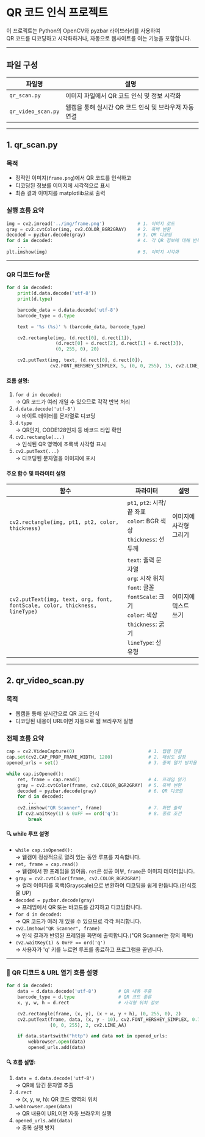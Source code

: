 
# QR 코드 인식 프로젝트

이 프로젝트는 Python의 OpenCV와 pyzbar 라이브러리를 사용하여  
QR 코드를 디코딩하고 시각화하거나, 자동으로 웹사이트를 여는 기능을 포함합니다.

---

## 파일 구성

| 파일명 | 설명 |
|--------|------|
| `qr_scan.py` | 이미지 파일에서 QR 코드 인식 및 정보 시각화 |
| `qr_video_scan.py` | 웹캠을 통해 실시간 QR 코드 인식 및 브라우저 자동 연결 |

---

## 1. qr_scan.py

### 목적
- 정적인 이미지(`frame.png`)에서 QR 코드를 인식하고
- 디코딩된 정보를 이미지에 시각적으로 표시
- 최종 결과 이미지를 matplotlib으로 출력

### 실행 흐름 요약

```python
img = cv2.imread('../img/frame.png')            # 1. 이미지 로드
gray = cv2.cvtColor(img, cv2.COLOR_BGR2GRAY)    # 2. 흑백 변환
decoded = pyzbar.decode(gray)                   # 3. QR 디코딩
for d in decoded:                               # 4. 각 QR 정보에 대해 반복
    ...
plt.imshow(img)                                 # 5. 이미지 시각화
```

---

### QR 디코드 for문

```python
for d in decoded:
    print(d.data.decode('utf-8'))
    print(d.type)

    barcode_data = d.data.decode('utf-8')
    barcode_type = d.type

    text = '%s (%s)' % (barcode_data, barcode_type)

    cv2.rectangle(img, (d.rect[0], d.rect[1]),
                  (d.rect[0] + d.rect[2], d.rect[1] + d.rect[3]),
                  (0, 255, 0), 20)

    cv2.putText(img, text, (d.rect[0], d.rect[0]),
                cv2.FONT_HERSHEY_SIMPLEX, 5, (0, 0, 255), 15, cv2.LINE_AA)
```

#### 흐름 설명:

1. `for d in decoded:`  
   → QR 코드가 여러 개일 수 있으므로 각각 반복 처리  
2. `d.data.decode('utf-8')`  
   → 바이트 데이터를 문자열로 디코딩  
3. `d.type`  
   → QR인지, CODE128인지 등 바코드 타입 확인  
4. `cv2.rectangle(...)`  
   → 인식된 QR 영역에 초록색 사각형 표시  
5. `cv2.putText(...)`  
   → 디코딩된 문자열을 이미지에 표시

#### 주요 함수 및 파라미터 설명

| 함수 | 파라미터 | 설명 |
|------|----------|------|
| `cv2.rectangle(img, pt1, pt2, color, thickness)` | `pt1`, `pt2`: 시작/끝 좌표<br>`color`: BGR 색상<br>`thickness`: 선 두께 | 이미지에 사각형 그리기 |
| `cv2.putText(img, text, org, font, fontScale, color, thickness, lineType)` | `text`: 출력 문자열<br>`org`: 시작 위치<br>`font`: 글꼴<br>`fontScale`: 크기<br>`color`: 색상<br>`thickness`: 굵기<br>`lineType`: 선 유형 | 이미지에 텍스트 쓰기 |

---

## 2. qr_video_scan.py

### 목적
- 웹캠을 통해 실시간으로 QR 코드 인식
- 디코딩된 내용이 URL이면 자동으로 웹 브라우저 실행

### 전체 흐름 요약

```python
cap = cv2.VideoCapture(0)                           # 1. 웹캠 연결
cap.set(cv2.CAP_PROP_FRAME_WIDTH, 1280)             # 2. 해상도 설정
opened_urls = set()                                 # 3. 중복 열기 방지용 set 생성

while cap.isOpened():
    ret, frame = cap.read()                         # 4. 프레임 읽기
    gray = cv2.cvtColor(frame, cv2.COLOR_BGR2GRAY)  # 5. 흑백 변환
    decoded = pyzbar.decode(gray)                   # 6. QR 디코딩
    for d in decoded:
        ...
    cv2.imshow("QR Scanner", frame)                 # 7. 화면 출력
    if cv2.waitKey(1) & 0xFF == ord('q'):           # 8. 종료 조건
        break
```
#### 🔍 while 루프 설명
- `while cap.isOpened():`  
  → 웹캠이 정상적으로 열려 있는 동안 루프를 지속합니다.
- `ret, frame = cap.read()`  
  → 웹캠에서 한 프레임을 읽어옴. `ret`은 성공 여부, `frame`은 이미지 데이터입니다.
- `gray = cv2.cvtColor(frame, cv2.COLOR_BGR2GRAY)`  
  → 컬러 이미지를 흑백(Grayscale)으로 변환하여 디코딩을 쉽게 만듭니다.(인식효율 UP)
- `decoded = pyzbar.decode(gray)`  
  → 프레임에서 QR 또는 바코드를 감지하고 디코딩합니다.
- `for d in decoded:`  
  → QR 코드가 여러 개 있을 수 있으므로 각각 처리합니다.
- `cv2.imshow("QR Scanner", frame)`  
  → 인식 결과가 반영된 프레임을 화면에 출력합니다.("QR Scanner는 창의 제목)
- `cv2.waitKey(1) & 0xFF == ord('q')`  
  → 사용자가 'q' 키를 누르면 루프를 종료하고 프로그램을 끝냅니다.

---

### 🔁 QR 디코드 & URL 열기 흐름 설명

```python
for d in decoded:
    data = d.data.decode('utf-8')        # QR 내용 추출
    barcode_type = d.type                # QR 코드 종류
    x, y, w, h = d.rect                  # 사각형 위치 정보

    cv2.rectangle(frame, (x, y), (x + w, y + h), (0, 255, 0), 2)
    cv2.putText(frame, data, (x, y - 10), cv2.FONT_HERSHEY_SIMPLEX, 0.7,
                (0, 0, 255), 2, cv2.LINE_AA)

    if data.startswith("http") and data not in opened_urls:
        webbrowser.open(data)
        opened_urls.add(data)
```

#### 🔍 흐름 설명:

1. `data = d.data.decode('utf-8')`  
   → QR에 담긴 문자열 추출
2. `d.rect`  
   → (x, y, w, h): QR 코드 영역의 위치
3. `webbrowser.open(data)`  
   → QR 내용이 URL이면 자동 브라우저 실행
4. `opened_urls.add(data)`  
   → 중복 실행 방지
